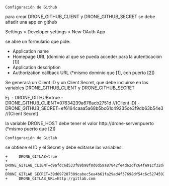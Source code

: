 

	Configuración de Github



para crear DRONE_GITHUB_CLIENT y DRONE_GITHUB_SECRET se debe añadir una app en github

Settings > Developer settings > New OAuth App

se abre un formulario que pide:

- Application name
- Homepage URL					(dominio al que se pueda acceder para la autenticación [1])
- Application description
- Authorization callback URL	(*mismo dominio que [1], con puerto [2])

Se generará un Client ID y un Client Secret, que debe incluirse en las variables DRONE_GITHUB_CLIENT y DRONE_GITHUB_SECRET

Ej.
		- DRONE_GITHUB=true
		- DRONE_GITHUB_CLIENT=07634239a676acb2751d							//(Client ID)
		- DRONE_GITHUB_SECRET=ef6164caaa5a68b5bc61c49235ce3f9db63b54e3		//(Client Secret)


la variable DRONE_HOST debe tener el valor http://drone-server:puerto (*mismo puerto que [2])


	Configuración de Gitlab



se obtiene el ID y el Secret y debe editarse las variables:

	+     DRONE_GITLAB=true
	+     DRONE_GITLAB_CLIENT=d9afdc6d533f89b98f0d0d59a87842fe4d62dfc64fe91cf32dc1aa72ba5ce3be
	+     DRONE_GITLAB_SECRET=39d697287309cabec5ea4b61fa29ad4f37698df54c6c5274592a3d4f9b941886
	+     DRONE_GITLAB_URL=http://gitlab.com

